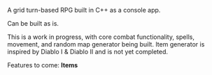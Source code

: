 A grid turn-based RPG built in C++ as a console app.

Can be built as is.

This is a work in progress, with core combat functionality, spells, movement, and random map generator being built.
Item generator is inspired by Diablo I & Diablo II and is not yet completed.

Features to come:
  <b> Items </b>
